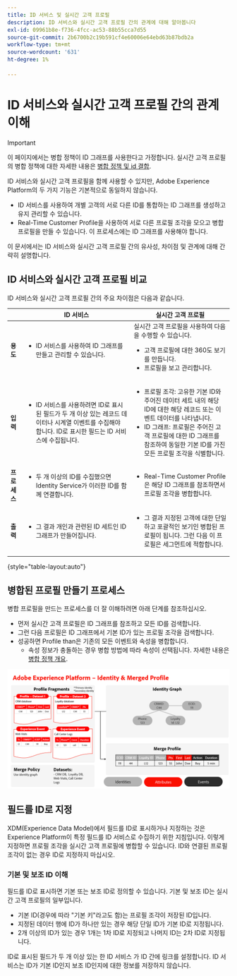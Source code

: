```yaml
---
title: ID 서비스 및 실시간 고객 프로필
description: ID 서비스와 실시간 고객 프로필 간의 관계에 대해 알아봅니다
exl-id: 09961b8e-f736-4fcc-ac53-88b55cca7d55
source-git-commit: 2b6700b2c19b591cf4e60006e64ebd63b87bdb2a
workflow-type: tm+mt
source-wordcount: '631'
ht-degree: 1%

---
```


# ID 서비스와 실시간 고객 프로필 간의 관계 이해

>[!IMPORTANT]
>
>이 페이지에서는 병합 정책이 ID 그래프를 사용한다고 가정합니다. 실시간 고객 프로필의 병합 정책에 대한 자세한 내용은 [병합 정책 및 id 결합](../profile/merge-policies/overview.md#identity-stitching).

ID 서비스와 실시간 고객 프로필을 함께 사용할 수 있지만, Adobe Experience Platform의 두 가지 기능은 기본적으로 동일하지 않습니다.

* ID 서비스를 사용하여 개별 고객의 서로 다른 ID를 통합하는 ID 그래프를 생성하고 유지 관리할 수 있습니다.
* Real-Time Customer Profile을 사용하여 서로 다른 프로필 조각을 모으고 병합 프로필을 만들 수 있습니다. 이 프로세스에는 ID 그래프를 사용해야 합니다.

이 문서에서는 ID 서비스와 실시간 고객 프로필 간의 유사성, 차이점 및 관계에 대해 간략히 설명합니다.

## ID 서비스와 실시간 고객 프로필 비교

ID 서비스와 실시간 고객 프로필 간의 주요 차이점은 다음과 같습니다.

| | ID 서비스 | 실시간 고객 프로필 |
| --- | --- |--- |
| **용도** | <ul><li>ID 서비스를 사용하여 ID 그래프를 만들고 관리할 수 있습니다.</li></ul> | 실시간 고객 프로필을 사용하여 다음을 수행할 수 있습니다. <ul><li>고객 프로필에 대한 360도 보기를 만듭니다.</li><li>프로필을 보고 관리합니다.</li></ul> |
| **입력** | <ul><li>ID 서비스를 사용하려면 ID로 표시된 필드가 두 개 이상 있는 레코드 데이터나 시계열 이벤트를 수집해야 합니다. ID로 표시한 필드는 ID 서비스에 수집됩니다.</li></ul> | <ul><li>프로필 조각: 고유한 기본 ID와 주어진 데이터 세트 내의 해당 ID에 대한 해당 레코드 또는 이벤트 데이터를 나타냅니다.</li><li>ID 그래프: 프로필은 주어진 고객 프로필에 대한 ID 그래프를 참조하여 동일한 기본 ID를 가진 모든 프로필 조각을 식별합니다.</li></ul> |
| **프로세스** | <ul><li>두 개 이상의 ID를 수집했으면 Identity Service가 이러한 ID를 함께 연결합니다.</li></ul> | <ul><li>Real-Time Customer Profile은 해당 ID 그래프를 참조하면서 프로필 조각을 병합합니다.</li></ul> |
| **출력** | <ul><li>그 결과 개인과 관련된 ID 세트인 ID 그래프가 만들어집니다.</li></ul> | <ul><li>그 결과 지정된 고객에 대한 단일하고 포괄적인 보기인 병합된 프로필이 됩니다. 그런 다음 이 프로필은 세그먼트에 적합합니다.</li></ul> |

{style="table-layout:auto"}

## 병합된 프로필 만들기 프로세스

병합 프로필을 만드는 프로세스를 더 잘 이해하려면 아래 단계를 참조하십시오.

* 먼저 실시간 고객 프로필은 ID 그래프를 참조하고 모든 ID를 검색합니다.
* 그런 다음 프로필은 ID 그래프에서 기본 ID가 있는 프로필 조각을 검색합니다.
* 성공하면 Profile than은 기존의 모든 이벤트와 속성을 병합합니다.
   * 속성 정보가 충돌하는 경우 병합 방법에 따라 속성이 선택됩니다. 자세한 내용은 [병합 정책 개요](../profile/merge-policies/overview.md).

![ID 서비스 및 프로필 병합의 작동 방식을 자세히 설명하는 순서도입니다.](./images/merge-profile-process.png)

## 필드를 ID로 지정

XDM(Experience Data Model)에서 필드를 ID로 표시하거나 지정하는 것은 Experience Platform이 특정 필드를 ID 서비스로 수집하기 위한 지침입니다. 이렇게 지정하면 프로필 조각을 실시간 고객 프로필에 병합할 수 있습니다. ID와 연결된 프로필 조각이 없는 경우 ID로 지정하지 마십시오.

### 기본 및 보조 ID 이해

필드를 ID로 표시하면 기본 또는 보조 ID로 정의할 수 있습니다. 기본 및 보조 ID는 실시간 고객 프로필의 일부입니다.

* 기본 ID(경우에 따라 &quot;기본 키&quot;라고도 함)는 프로필 조각이 저장된 ID입니다.
* 지정된 데이터 행에 ID가 하나만 있는 경우 해당 단일 ID가 기본 ID로 지정됩니다.
* 2개 이상의 ID가 있는 경우 1개는 1차 ID로 지정되고 나머지 ID는 2차 ID로 지정됩니다.

ID로 표시된 필드가 두 개 이상 있는 한 ID 서비스 가 ID 간에 링크를 설정합니다. ID 서비스는 ID가 기본 ID인지 보조 ID인지에 대한 정보를 저장하지 않습니다.

